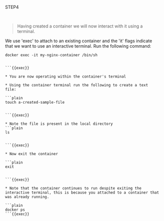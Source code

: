 STEP4

<br>

>Having created a container we will now interact with it using a terminal. 

We use 'exec' to attach to an existing container and the 'it' flags indicate that we want to use an interactive terminal. Run the following command: 

```plain
docker exec -it my-nginx-container /bin/sh


```{{exec}}

* You are now operating within the container's terminal

* Using the container terminal run the following to create a text file:

```plain
touch a-created-sample-file


```{{exec}}

* Note the file is present in the local directory
```plain
ls


```{{exec}}

* Now exit the container

```plain
exit


```{{exec}}

* Note that the container continues to run despite exiting the interactive terminal, this is because you attached to a container that was already running. 

```plain
docker ps
```{{exec}}


